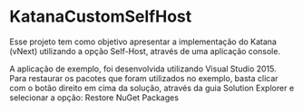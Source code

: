 # KatanaCustomSelfHost
Esse projeto tem como objetivo apresentar a implementação do Katana (vNext) utilizando a opção Self-Host, através de uma aplicação console.

A aplicação de exemplo, foi desenvolvida utilizando Visual Studio 2015. Para restaurar os pacotes que foram utilizados no exemplo, basta clicar com o botão direito em cima da solução, através da guia Solution Explorer e selecionar a opção: Restore NuGet Packages
